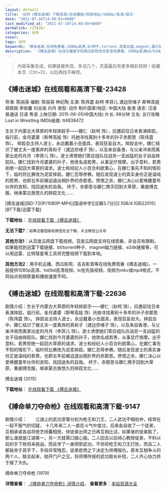 ```yaml
---
layout: default
title: '动作《搏击迷城》下载资源/在线播放/视频地址/1080p/高清/蓝光'
date: "2021-07-10T14:40:05+0800"
last_modified_at: "2021-07-10T14:40:05+0800"
permalink: /23428/
categories: 动作
cover:
tags: 动作
keywords: '搏击迷城,在线免费看,1080p高清,bt种子,torrent,百度云盘,magnet,磁力链,迅雷下载资源'
description: '《搏击迷城》在线云播放手机西瓜影院吉吉影音免费看，1080p高清bd/hd未删减完整版和tc抢先枪版，mkv/mp4格式，附带bt/torrent种子、magnet/磁力链、百度云盘、网盘资源迅雷下载链接'
---
```


>内容采集生成，如果链接失效，多试几个，页面最后有更多精彩视频！收藏本页（Ctrl+D)，以后再找不麻烦。


## 《搏击迷城》在线观看和高清下载-23428

导演: 陈丽英 编剧: 陈丽英 林纪陶 主演: 陈伟霆 赵柯 李菲儿 渡边奈绪子 斯琴高娃 郑佩佩 李依馨 刘兆铭 刘丹 类型: 动作 制片国家/地区: 中国大陆 香港 语言: 汉语普通话 日语 粤语 上映日期: 2015-06-05(中国大陆) 片长: 98分钟 又名: 五行攻略 Lost in Wrestling IMDb链接: tt4838472

生长于内蒙古大草原的年轻摔跤手——娜仁（赵柯 饰），应邀前往日本表演摔跤。临行前，金月婆婆（斯琴高娃 饰）托她寻找离别十多年的孙子赤那思（陈伟霆 饰）。 摔跤会主持人波士，永远戴着小丑面具，表现狂妄自大。摔跤会中，娜仁结识了被丈夫一度离弃的真和子（渡边奈绪子 饰），以及来自香港，与父亲冲突而离家出走的月月（李菲儿 饰）。波士诱使她们答应组队应战另一支凶猛的女子自由摔跤队。娜仁找到今月婆婆的孙子，他改名成若男，从事足疗按摩。出乎意料，若男拒绝一起回大草原的请求。波士和经纪人小百合利欲熏心，在娜仁事先不知的情形下，临时将比赛改为泥浆摔跤。娜仁忍辱参赛。随后发现波士的真实身份正是温纯的若男，也即五年前被迫退出相扑界的赤那思。愤恨之余，娜仁决心以爱唤醒童年伙伴的良知，找回迷失的自我。 终于，赤那思与娜仁携手回到大草原，重披搏克服，继承蒙古族悠久的摔跤文化……


[搏击迷城][BD-720P/1080P-MP4][国语中字][豆瓣3.7分][2.1GB/4.1GB][2015][BT下载/迅雷下载]

**下载地址**： [在线观看下载 《搏击迷城》](https://www.btdx8.com/torrent/lost_in_wrestling_2015.html) 


**无法下载?**：`如果迅雷因版权原因无法下载，关注微信公众号 `

**其他方法1**：从百度云网盘下载视频，百度云网盘支持在线观看，非会员有限制，如果能找到迅雷下载链接、bt/torrent种子、magnet磁力链接、e2dk链接等，可以用迅雷、比特彗星等工具将完整视频下载到本地。

**其他方法2**：用手机云播、西瓜影院、吉吉影音等在线免费观看《搏击迷城》，一般提供1080p高清、hd/bd高清视频、tc抢先版视频，视频为mkv或mp4格式，不同站点视频质量和播放速度不同。


## 《搏击迷城》在线观看和高清下载-22636

剧情介绍：生长于内蒙古大草原的年轻摔跤手——娜仁（赵柯 饰），应邀前往日本表演摔跤。临行前，金月婆婆（斯琴高娃 饰）托她寻找离别十多年的孙子赤那思（陈伟霆 饰）。   摔跤会主持人波士，永远戴着小丑面具，表现狂妄自大。摔跤会中，娜仁结识了被丈夫一度离弃的真和子（渡边奈绪子 饰），以及来自香港，与父亲冲突而离家出走的月月（李菲儿 饰）。波士诱使她们答应组队应战另一支凶猛的女子自由摔跤队。娜仁找到今月婆婆的孙子，他改名成若男，从事足疗按摩。出乎意料，若男拒绝一起回大草原的请求。波士和经纪人小百合利欲熏心，在娜仁事先不知的情形下，临时将比赛改为泥浆摔跤。娜仁忍辱参赛。随后发现波士的真实身份正是温纯的若男，也即五年前被迫退出相扑界的赤那思。愤恨之余，娜仁决心以爱唤醒童年伙伴的良知，找回迷失的自我。   终于，赤那思与娜仁携手回到大草原，重披搏克服，继承蒙古族悠久的摔跤文化……


搏击迷城 (2015)

**下载地址**： [在线观看下载 《搏击迷城》](https://www.btbtdy.me/btdy/dy356.html) 


## 《搏命单刀夺命枪》在线观看和高清下载-9147

剧情介绍：　　江湖上的武功至尊分别为枪王和刀王，二人武功不相伯仲，经常在一起不服气的切磋， 十几年来二人一直在斗气中度过，后来各自收了一个徒弟，互相承诺各自将绝艺倾囊相授，待徒弟出师之日再互相比试，如果谁的徒弟胜了，那么谁就是江湖第一，另一方就需口服心服。二人回去以后倾心教授徒弟，不料以前的手下败将来挑战，而且学了一身阴邪武功，不但将枪王和刀王打败，而且二人都毙命于其手下，手段非常残忍。徒弟悲愤之下决定为师傅报仇，原本互相争斗的两个人，联合起来，抛开门户之见，将师傅传授的武功取长补短，二人齐心协力终于报了大仇。


搏命单刀夺命枪 (1979)

**详情查看**： [《搏命单刀夺命枪》详情介绍](/movie/9147/)， **查看更多**：[本站资源大全](/movie/t/all/)

